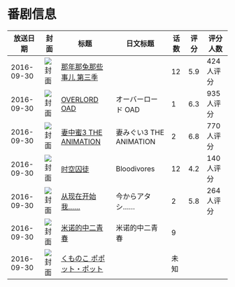 # 番剧信息

|放送日期|封面|标题|日文标题|话数|评分|评分人数|
|---|---|---|---|---|---|---|
|2016-09-30|![封面](https://lain.bgm.tv/pic/cover/c/d6/dd/180485_54581.jpg)|[那年那兔那些事儿 第三季](https://bangumi.tv/subject/180485)||12|5.9|424人评分|
|2016-09-30|![封面](https://lain.bgm.tv/pic/cover/c/49/3c/184057_XX8x8.jpg)|[OVERLORD OAD](https://bangumi.tv/subject/184057)|オーバーロード OAD|1|6.3|935人评分|
|2016-09-30|![封面](https://bangumi.tv/img/no_icon_subject.png)|[妻中蜜3 THE ANIMATION](https://bangumi.tv/subject/185974)|妻みぐい3 THE ANIMATION|2|6.8|770人评分|
|2016-09-30|![封面](https://lain.bgm.tv/pic/cover/c/d1/b6/191653_B6GRl.jpg)|[时空囚徒](https://bangumi.tv/subject/191653)|Bloodivores|12|4.2|140人评分|
|2016-09-30|![封面](https://bangumi.tv/img/no_icon_subject.png)|[从现在开始我……](https://bangumi.tv/subject/194116)|今からアタシ……|2|5.8|264人评分|
|2016-09-30|![封面](https://lain.bgm.tv/pic/cover/c/c0/7d/195783_OYHK9.jpg)|[米诺的中二青春](https://bangumi.tv/subject/195783)|米诺的中二青春|9|||
|2016-09-30|![封面](https://lain.bgm.tv/pic/cover/c/d1/2e/417317_34C0f.jpg)|[くものこ ポポット・ポット](https://bangumi.tv/subject/417317)||未知|||
